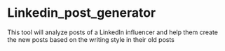 # Linkedin_post_generator
This tool will analyze posts of a LinkedIn influencer and help them create the new posts based on the writing style in their old posts  
